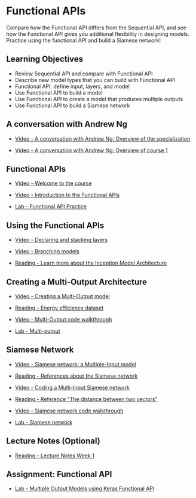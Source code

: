 # Functional APIs

Compare how the Functional API differs from the Sequential API, and see how the Functional API gives you additional flexibility in designing models. Practice using the functional API and build a Siamese network!

## Learning Objectives

- Review Sequential API and compare with Functional API
- Describe new model types that you can build with Functional API
- Functional API: define input, layers, and model
- Use Functional API to build a model
- Use Functional API to create a model that produces multiple outputs
- Use Functional API to build a Siamese network

## A conversation with Andrew Ng

- [Video - A conversation with Andrew Ng: Overview of the specialization](https://www.coursera.org/learn/custom-models-layers-loss-functions-with-tensorflow/lecture/v4XGx/a-conversation-with-andrew-ng-overview-of-the-specialization)

- [Video - A conversation with Andrew Ng: Overview of course 1](https://www.coursera.org/learn/custom-models-layers-loss-functions-with-tensorflow/lecture/3ocIi/a-conversation-with-andrew-ng-overview-of-course-1)

## Functional APIs

- [Video - Welcome to the course](https://www.coursera.org/learn/custom-models-layers-loss-functions-with-tensorflow/lecture/IaFDe/welcome-to-the-course)

- [Video - Introduction to the Functional APIs](https://www.coursera.org/learn/custom-models-layers-loss-functions-with-tensorflow/lecture/buTS2/introduction-to-the-functional-apis)

- [Lab - Functional API Practice](./Labs/C1_W1_Lab_1_functional-practice.ipynb)

## Using the Functional APIs

- [Video - Declaring and stacking layers](https://www.coursera.org/learn/custom-models-layers-loss-functions-with-tensorflow/lecture/2INZH/declaring-and-stacking-layers)

- [Video - Branching models](https://www.coursera.org/learn/custom-models-layers-loss-functions-with-tensorflow/lecture/XwiQg/branching-models)

- [Reading - Learn more about the Inception Model Architecture](https://towardsdatascience.com/a-simple-guide-to-the-versions-of-the-inception-network-7fc52b863202)

## Creating a Multi-Output Architecture

- [Video - Creating a Multi-Output model](https://www.coursera.org/learn/custom-models-layers-loss-functions-with-tensorflow/lecture/f5Hv1/creating-a-multi-output-model)

- [Reading - Energy efficiency dataset](https://archive.ics.uci.edu/ml/datasets/Energy+efficiency)

- [Video - Multi-Output code walkthrough](https://www.coursera.org/learn/custom-models-layers-loss-functions-with-tensorflow/lecture/YeTsu/multi-output-code-walkthrough)

- [Lab - Multi-output](./Labs/C1_W1_Lab_2_multi-output.ipynb)

## Siamese Network

- [Video - Siamese network: a Multiple-Input model](https://www.coursera.org/learn/custom-models-layers-loss-functions-with-tensorflow/lecture/ynUV8/siamese-network-a-multiple-input-model)

- [Reading - References about the Siamese network](https://www.coursera.org/learn/custom-models-layers-loss-functions-with-tensorflow/supplement/fCIaK/references-about-the-siamese-network)

- [Video - Coding a Multi-Input Siamese network](https://www.coursera.org/learn/custom-models-layers-loss-functions-with-tensorflow/lecture/HEC0J/coding-a-multi-input-siamese-network)

- [Reading - Reference "The distance between two vectors"](http://mathonline.wikidot.com/the-distance-between-two-vectors)

- [Video - Siamese network code walkthrough](https://www.coursera.org/learn/custom-models-layers-loss-functions-with-tensorflow/lecture/HUkok/siamese-network-code-walkthrough)

- [Lab - Siamese network](./Labs/C1_W1_Lab_3_siamese-network.ipynb)

## Lecture Notes (Optional)

- [Reading - Lecture Notes Week 1](./Readings/C1_W1.pdf)

## Assignment: Functional API

- [Lab - Multiple Output Models using Keras Functional API](./Labs/C1W1_Assignment.ipynb)